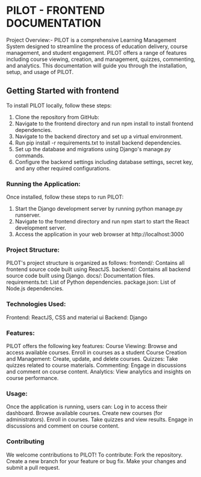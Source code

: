 # PILOT - FRONTEND DOCUMENTATION

Project Overview:- PILOT is a comprehensive Learning Management System designed to streamline the process of education delivery, course management, and student engagement. PILOT offers a range of features including course viewing, creation, and management, quizzes, commenting, and analytics. This documentation will guide you through the installation, setup, and usage of PILOT.

## Getting Started with frontend

To install PILOT locally, follow these steps:
1. Clone the repository from GitHub: 
2. Navigate to the frontend directory and run npm install to install frontend dependencies.
3. Navigate to the backend directory and set up a virtual environment.
4. Run pip install -r requirements.txt to install backend dependencies.
5. Set up the database and migrations using Django's manage.py commands.
6. Configure the backend settings including database settings, secret key, and any other required configurations.


### Running the Application:


Once installed, follow these steps to run PILOT:
1. Start the Django development server by running python manage.py runserver.
2. Navigate to the frontend directory and run npm start to start the React development server.
3. Access the application in your web browser at http://localhost:3000


### Project Structure:

PILOT's project structure is organized as follows:
frontend/: Contains all frontend source code built using ReactJS.
backend/: Contains all backend source code built using Django.
docs/: Documentation files.
requirements.txt: List of Python dependencies.
package.json: List of Node.js dependencies.


### Technologies Used:
Frontend: ReactJS, CSS and material ui
Backend: Django


### Features:

PILOT offers the following key features:
Course Viewing: Browse and access available courses.
Enroll in courses as a student
Course Creation and Management: Create, update, and delete courses.
Quizzes: Take quizzes related to course materials.
Commenting: Engage in discussions and comment on course content.
Analytics: View analytics and insights on course performance.

### Usage:
 Once the application is running, users can:
Log in to access their dashboard.
Browse available courses.
Create new courses (for administrators).
Enroll in courses.
Take quizzes and view results.
Engage in discussions and comment on course content.

### Contributing
We welcome contributions to PILOT! To contribute:
Fork the repository.
Create a new branch for your feature or bug fix.
Make your changes and submit a pull request.

